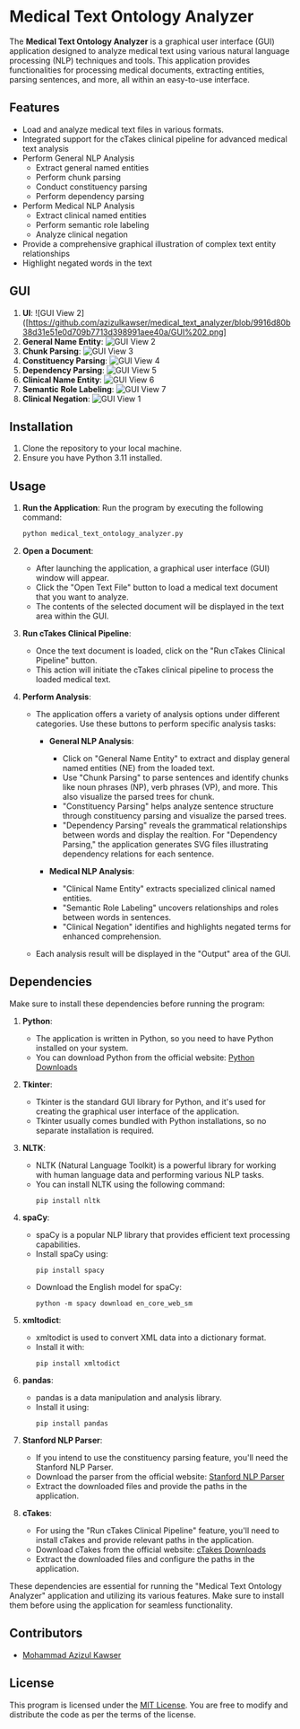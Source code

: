 # Medical Text Ontology Analyzer

The **Medical Text Ontology Analyzer** is a graphical user interface (GUI) application designed to analyze medical text using various natural language processing (NLP) techniques and tools. This application provides functionalities for processing medical documents, extracting entities, parsing sentences, and more, all within an easy-to-use interface.

## Features

- Load and analyze medical text files in various formats.
- Integrated support for the cTakes clinical pipeline for advanced medical text analysis
- Perform General NLP Analysis
  - Extract general named entities
  - Perform chunk parsing
  - Conduct constituency parsing
  - Perform dependency parsing
- Perform Medical NLP Analysis
  - Extract clinical named entities
  - Perform semantic role labeling
  - Analyze clinical negation
- Provide a comprehensive graphical illustration of complex text entity relationships
- Highlight negated words in the text

## GUI
1. **UI**:
![GUI View 2]([https://github.com/azizulkawser/medical_text_analyzer/blob/9916d80b38d31e51e0d709b7713d398991aee40a/GUI%202.png]
2. **General Name Entity**:
![GUI View 2](https://github.com/azizulkawser/medical_text_analyzer/blob/9916d80b38d31e51e0d709b7713d398991aee40a/GUI%202.png)
2. **Chunk Parsing**:
![GUI View 3](https://github.com/azizulkawser/medical_text_analyzer/blob/ddccf86d606db52ed7f21a453aadd91658e296c0/GUI%201.png)
4. **Constituency Parsing**:
![GUI View 4](https://github.com/azizulkawser/medical_text_analyzer/blob/ddccf86d606db52ed7f21a453aadd91658e296c0/GUI%201.png)
6. **Dependency Parsing**:
![GUI View 5](https://github.com/azizulkawser/medical_text_analyzer/blob/ddccf86d606db52ed7f21a453aadd91658e296c0/GUI%201.png)
8. **Clinical Name Entity**:
![GUI View 6](https://github.com/azizulkawser/medical_text_analyzer/blob/ddccf86d606db52ed7f21a453aadd91658e296c0/GUI%201.png)
9. **Semantic Role Labeling**:
![GUI View 7](https://github.com/azizulkawser/medical_text_analyzer/blob/ddccf86d606db52ed7f21a453aadd91658e296c0/GUI%201.png)
12. **Clinical Negation**:
    ![GUI View 1](https://github.com/azizulkawser/medical_text_analyzer/blob/ddccf86d606db52ed7f21a453aadd91658e296c0/GUI%201.png)
## Installation

1. Clone the repository to your local machine.
2. Ensure you have Python 3.11 installed.

## Usage

1. **Run the Application**:
  Run the program by executing the following command:

   ```sh
   python medical_text_ontology_analyzer.py
   ```

2. **Open a Document**:
   
   - After launching the application, a graphical user interface (GUI) window will appear.
   - Click the "Open Text File" button to load a medical text document that you want to analyze.
   - The contents of the selected document will be displayed in the text area within the GUI.

3. **Run cTakes Clinical Pipeline**:
   - Once the text document is loaded, click on the "Run cTakes Clinical Pipeline" button.
   - This action will initiate the cTakes clinical pipeline to process the loaded medical text.
     
4. **Perform Analysis**:
   
   - The application offers a variety of analysis options under different categories. Use these buttons to perform specific analysis tasks:
   
     - **General NLP Analysis**:
       - Click on "General Name Entity" to extract and display general named entities (NE) from the loaded text.
       - Use "Chunk Parsing" to parse sentences and identify chunks like noun phrases (NP), verb phrases (VP), and more. This also visualize the parsed trees for chunk.
       - "Constituency Parsing" helps analyze sentence structure through constituency parsing and visualize the parsed trees.
       - "Dependency Parsing" reveals the grammatical relationships between words and display the realtion. For "Dependency Parsing," the application generates SVG files illustrating dependency relations for each sentence.
     
     - **Medical NLP Analysis**:
       - "Clinical Name Entity" extracts specialized clinical named entities.
       - "Semantic Role Labeling" uncovers relationships and roles between words in sentences.
       - "Clinical Negation" identifies and highlights negated terms for enhanced comprehension.
     
   - Each analysis result will be displayed in the "Output" area of the GUI.

## Dependencies

Make sure to install these dependencies before running the program:

1. **Python**:
   - The application is written in Python, so you need to have Python installed on your system.
   - You can download Python from the official website: [Python Downloads](https://www.python.org/downloads/)

2. **Tkinter**:
   - Tkinter is the standard GUI library for Python, and it's used for creating the graphical user interface of the application.
   - Tkinter usually comes bundled with Python installations, so no separate installation is required.

3. **NLTK**:
   - NLTK (Natural Language Toolkit) is a powerful library for working with human language data and performing various NLP tasks.
   - You can install NLTK using the following command:
     ```
     pip install nltk
     ```

4. **spaCy**:
   - spaCy is a popular NLP library that provides efficient text processing capabilities.
   - Install spaCy using:
     ```
     pip install spacy
     ```
   - Download the English model for spaCy:
     ```
     python -m spacy download en_core_web_sm
     ```

5. **xmltodict**:
   - xmltodict is used to convert XML data into a dictionary format.
   - Install it with:
     ```
     pip install xmltodict
     ```

6. **pandas**:
   - pandas is a data manipulation and analysis library.
   - Install it using:
     ```
     pip install pandas
     ```

7. **Stanford NLP Parser**:
   - If you intend to use the constituency parsing feature, you'll need the Stanford NLP Parser.
   - Download the parser from the official website: [Stanford NLP Parser](https://stanfordnlp.github.io/CoreNLP/index.html#download)
   - Extract the downloaded files and provide the paths in the application.

8. **cTakes**:
   - For using the "Run cTakes Clinical Pipeline" feature, you'll need to install cTakes and provide relevant paths in the application.
   - Download cTakes from the official website: [cTakes Downloads](https://ctakes.apache.org/downloads.cgi)
   - Extract the downloaded files and configure the paths in the application.


These dependencies are essential for running the "Medical Text Ontology Analyzer" application and utilizing its various features. Make sure to install them before using the application for seamless functionality.

## Contributors

- [Mohammad Azizul Kawser](https://github.com/azizulkawser)

## License

This program is licensed under the [MIT License](https://opensource.org/licenses/MIT). You are free to modify and distribute the code as per the terms of the license.
